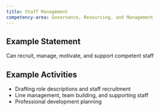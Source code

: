 ```yaml
---
title: Staff Management
competency-area: Governance, Resourcing, and Management
---
```

## Example Statement

Can recruit, manage, motivate, and support competent staff	

## Example Activities

* Drafting role descriptions and staff recruitment
* Line management, team building, and supporting staff
* Professional development planning
